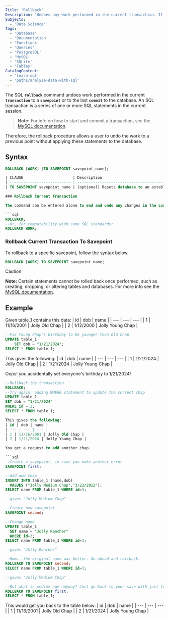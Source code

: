 ```yaml
---
Title: 'Rollback'
Description: 'Undoes any work performed in the current transaction. It can also be used to undo work performed by in-doubt transactions.'
Subjects:
  - 'Data Science'
Tags:
  - 'Database'
  - 'Documentation'
  - 'Functions'
  - 'Queries'
  - 'PostgreSQL'
  - 'MySQL'
  - 'SQLite'
  - 'Tables'
CatalogContent:
  - 'learn-sql'
  - 'paths/analyze-data-with-sql'
---
```


The SQL **`rollback`** command undoes work performed in the current **`transaction`** to a **`savepoint`** or to the last **`commit`** to the database. An SQL transaction is a series of one or more SQL statements in the current session.

> **Note:** For info on how to start and commit a transaction, see the [MySQL documentation](https://dev.mysql.com/doc/refman/8.4/en/commit.html).

Therefore, the rollback procedure allows a user to undo the work to a previous point without applying these statements to the database.

## Syntax

```sql
ROLLBACK [WORK] [TO SAVEPOINT savepoint_name];

| CLAUSE                      | Description                                                                                                                                                                                 |
| --------------------------- | ------------------------------------------------------------------------------------------------------------------------------------------------------------------------------------------- |
| TO SAVEPOINT savepoint_name | (optional) Resets database to an established savepoint `savepoint_name` within the current transaction. These savepoint names can be created using the command `SAVEPOINT savepoint_name;`. |

### Rollback Current Transaction

The command can be entered alone to end and undo any changes in the current transaction.

```sql
ROLLBACK;
--Or, for compatability with some SQL standards:
ROLLBACK WORK;
```

### Rollback Current Transaction To Savepoint

To rollback to a specific savepoint, follow the syntax below.

```sql
ROLLBACK [WORK] TO SAVEPOINT savepoint_name;
```

> [!CAUTION]  
> **Note:** Certain statements cannot be rolled back once performed, such as creating, dropping, or altering tables and databases. For more info see the [MySQL documentation](https://dev.mysql.com/doc/refman/8.4/en/cannot-roll-back.html).

## Example

Given table_1 contains this data:
| id | dob | name |
| --- | --- | --- |
| 1 | 11/16/2001 | Jolly Old Chap |
| 2 | 1/12/2000 | Jolly Young Chap |

```sql
--Fix Young Chap's birthday to be younger than Old Chap
UPDATE table_1
    SET dob = "1/21/2024";
SELECT * FROM table_1;
```

This gives the following:
| id | dob | name |
| --- | --- | --- |
| 1 | 1/21/2024 | Jolly Old Chap |
| 2 | 1/21/2024 | Jolly Young Chap |

Oops! you accidentally set everyone's birthday to 1/21/2024!

```sql
--Rollback the transaction
ROLLBACK;
--Try again, adding WHERE statement to update the correct chap
UPDATE table_1
SET dob = "1/21/2024"
WHERE id = 2;
SELECT * FROM table_1;

This gives the following:
| id | dob | name |
| --- | --- | --- |
| 1 | 11/16/2001 | Jolly Old Chap |
| 2 | 1/21/2024 | Jolly Young Chap |

You get a request to add another chap.

```sql
--Create a savepoint, in case you make another error
SAVEPOINT first;

--Add new chap
INSERT INTO table_1 (name,dob)
  VALUES ("Jolly Medium Chap","3/22/2012");
SELECT name FROM table_1 WHERE id=3;

--gives "Jolly Medium Chap"

--Create new savepoint
SAVEPOINT second;

--Change name
UPDATE table_1
  SET name = "Jolly Rancher"
  WHERE id=3;
SELECT name FROM table_1 WHERE id=3;

--gives "Jolly Rancher"

--Hmm...the original name was better. Go ahead and rollback.
ROLLBACK TO SAVEPOINT second;
SELECT name FROM table_1 WHERE id=3;

--gives "Jolly Medium Chap"

--But what is medium age anyway? Just go back to your save with just two chaps.
ROLLBACK TO SAVEPOINT first;
SELECT * FROM table_1;

```

This would get you back to the table below:
| id | dob | name |
| --- | --- | --- |
| 1 | 11/16/2001 | Jolly Old Chap |
| 2 | 1/21/2024 | Jolly Young Chap |
